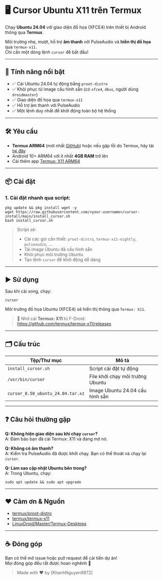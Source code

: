 # 🖥️ Cursor Ubuntu X11 trên Termux

Chạy **Ubuntu 24.04** với giao diện đồ họa (XFCE4) trên thiết bị Android thông qua **Termux**.

Môi trường nhẹ, mượt, hỗ trợ **âm thanh** với PulseAudio và **hiển thị đồ họa** qua `termux-x11`.  
Chỉ cần một dòng lệnh `cursor` để bắt đầu!

---

## 🚀 Tính năng nổi bật

- ✅ Cài Ubuntu 24.04 tự động bằng `proot-distro`
- ✅ Khôi phục từ image cấu hình sẵn (có `xfce4`, `dbus`, người dùng `droidmaster`)
- ✅ Giao diện đồ họa qua `termux-x11`
- ✅ Hỗ trợ âm thanh với PulseAudio
- ✅ Một lệnh duy nhất để khởi động toàn bộ hệ thống

---

## 🛠️ Yêu cầu

- **Termux ARM64** (mới nhất [GitHub](https://github.com/termux/termux-app/releases/download/v0.118.2/termux-app_v0.118.2+github-debug_arm64-v8a.apk)) hoặc nếu gặp lỗi do Termux, hãy tải [tại đây](https://khanhnguyen9872.github.io/Ninja_Server_Termux/CONF_FILE/termux_0.118.apk)
- Android 10+ ARM64 với ít nhất **4GB RAM** trở lên
- Cài thêm app [Termux: X11 ARM64](https://github.com/termux/termux-x11/releases/download/nightly/app-arm64-v8a-debug.apk)

---

## 📦 Cài đặt

### 1. Cài đặt nhanh qua script:

```
pkg update && pkg install wget -y
wget https://raw.githubusercontent.com/<your-username>/cursor-install/main/install_cursor.sh
bash install_cursor.sh
```

> Script sẽ:
> - Cài các gói cần thiết: `proot-distro`, `termux-x11-nightly`, `pulseaudio`, ...
> - Tải image Ubuntu đã cấu hình sẵn
> - Khôi phục môi trường Ubuntu
> - Tạo lệnh `cursor` để khởi động dễ dàng

---

## ▶️ Sử dụng

Sau khi cài xong, chạy:

```
cursor
```

Môi trường đồ họa Ubuntu (XFCE4) sẽ hiển thị thông qua `Termux: X11`.

> 📱 Nhớ cài **Termux: X11** từ F-Droid:  
> https://github.com/termux/termux-x11/releases

---

## 🗂️ Cấu trúc

| Tệp/Thư mục                       | Mô tả                                     |
|----------------------------------|-------------------------------------------|
| `install_cursor.sh`              | Script cài đặt tự động                     |
| `/usr/bin/cursor`                | File khởi chạy môi trường Ubuntu          |
| `cursor_0.50_ubuntu_24.04.tar.xz`| Image Ubuntu 24.04 cấu hình sẵn            |

---

## ❓ Câu hỏi thường gặp

**Q: Không hiện giao diện sau khi chạy `cursor`?**  
A: Đảm bảo bạn đã cài Termux: X11 và đang mở nó.

**Q: Không có âm thanh?**  
A: Kiểm tra PulseAudio đã được khởi chạy. Bạn có thể thoát và chạy lại `cursor`.

**Q: Làm sao cập nhật Ubuntu bên trong?**  
A: Trong Ubuntu, chạy:
```
sudo apt update && sudo apt upgrade
```

---

## ❤️ Cảm ơn & Nguồn

- [termux/proot-distro](https://github.com/termux/proot-distro)
- [termux/termux-x11](https://github.com/termux/termux-x11)
- [LinuxDroid/Master/Termux-Desktops](https://github.com/LinuxDroidMaster/Termux-Desktops)

---

## ☕ Đóng góp

Bạn có thể mở issue hoặc pull request để cải tiến dự án!  
Mọi đóng góp đều rất được hoan nghênh 🙌

> Made with ❤️ by [KhanhNguyen9872]
